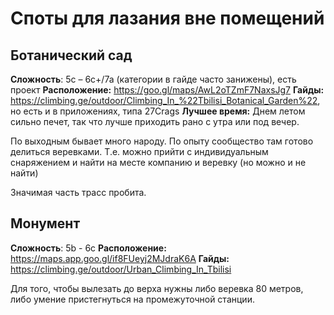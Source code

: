 # Споты для лазания вне помещений
## Ботанический сад
**Сложность**: 5с – 6с+/7а (категории в гайде часто занижены), есть проект
**Расположение:** https://goo.gl/maps/AwL2oTZmF7NaxsJg7
**Гайды:** https://climbing.ge/outdoor/Climbing_In_%22Tbilisi_Botanical_Garden%22, но есть и в приложениях, типа 27Crags
**Лучшее время:** Днем летом сильно печет, так что лучше приходить рано с утра или под вечер.

По выходным бывает много народу. По опыту сообщество там готово делиться веревками. Т.е. можно прийти с индивидуальным снаряжением и найти на месте компанию и веревку (но можно и не найти)

Значимая часть трасс пробита.


## Монумент
**Сложность**: 5b - 6с
**Расположение:** https://maps.app.goo.gl/if8FUeyj2MJdraK6A
**Гайды:**  https://climbing.ge/outdoor/Urban_Climbing_In_Tbilisi

Для того, чтобы вылезать до верха нужны либо веревка 80 метров, либо  умение пристегнуться на промежуточной станции.
